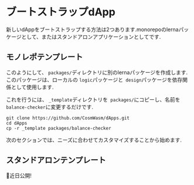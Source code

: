 # ブートストラップdApp

新しいdAppをブートストラップする方法は2つあります.monorepoのlernaパッケージとして、またはスタンドアロンアプリケーションとしてです.

## モノレポテンプレート

このようにして、 `packages/`ディレクトリに別のlernaパッケージを作成します.このパッケージは、ローカルの `logic`パッケージと` design`パッケージを依存関係として使用します.

これを行うには、 `_template`ディレクトリを` packages/`にコピーし、名前を` balance-checker`に変更するだけです.

```shell
git clone https://github.com/CosmWasm/dApps.git
cd dApps
cp -r _template packages/balance-checker
```

次のセクションでは、ニーズに合わせてカスタマイズすることから始めます.

## スタンドアロンテンプレート

👷近日公開!
